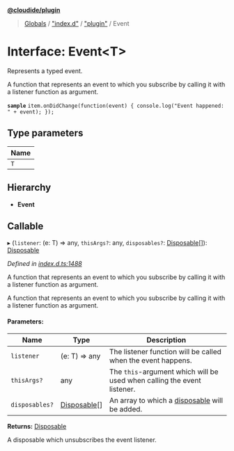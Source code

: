 **[@cloudide/plugin](../README.md)**

> [Globals](../README.md) / ["index.d"](../modules/_index_d_.md) / ["plugin"](../modules/_index_d_._plugin_.md) / Event

# Interface: Event\<T>

Represents a typed event.

A function that represents an event to which you subscribe by calling it with
a listener function as argument.

**`sample`** `item.onDidChange(function(event) { console.log("Event happened: " + event); });`

## Type parameters

Name |
------ |
`T` |

## Hierarchy

* **Event**

## Callable

▸ (`listener`: (e: T) => any, `thisArgs?`: any, `disposables?`: [Disposable](../classes/_index_d_._plugin_.disposable.md)[]): [Disposable](../classes/_index_d_._plugin_.disposable.md)

*Defined in [index.d.ts:1488](https://github.com/huaweicloud/cloudide-plugin-api/blob/1ab5ef8/index.d.ts#L1488)*

A function that represents an event to which you subscribe by calling it with
a listener function as argument.

A function that represents an event to which you subscribe by calling it with
a listener function as argument.

#### Parameters:

Name | Type | Description |
------ | ------ | ------ |
`listener` | (e: T) => any | The listener function will be called when the event happens. |
`thisArgs?` | any | The `this`-argument which will be used when calling the event listener. |
`disposables?` | [Disposable](../classes/_index_d_._plugin_.disposable.md)[] | An array to which a [disposable](#Disposable) will be added. |

**Returns:** [Disposable](../classes/_index_d_._plugin_.disposable.md)

A disposable which unsubscribes the event listener.
